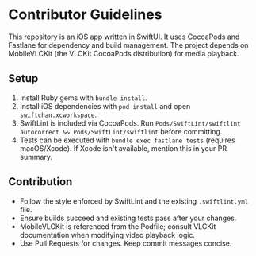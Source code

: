 # Contributor Guidelines

This repository is an iOS app written in SwiftUI. It uses CocoaPods and Fastlane for dependency and build management. The project depends on MobileVLCKit (the VLCKit CocoaPods distribution) for media playback.

## Setup

1. Install Ruby gems with `bundle install`.
2. Install iOS dependencies with `pod install` and open `swiftchan.xcworkspace`.
3. SwiftLint is included via CocoaPods. Run `Pods/SwiftLint/swiftlint autocorrect && Pods/SwiftLint/swiftlint` before committing.
4. Tests can be executed with `bundle exec fastlane tests` (requires macOS/Xcode). If Xcode isn't available, mention this in your PR summary.

## Contribution

- Follow the style enforced by SwiftLint and the existing `.swiftlint.yml` file.
- Ensure builds succeed and existing tests pass after your changes.
- MobileVLCKit is referenced from the Podfile; consult VLCKit documentation when modifying video playback logic.
- Use Pull Requests for changes. Keep commit messages concise.
